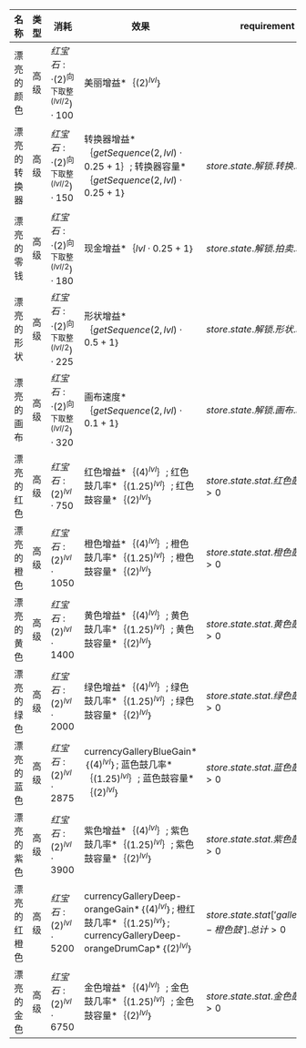 | 名称  | 类型  | 消耗  | 效果  | requirement | 上限  |
| --- | --- | --- | --- | ----------- | --- |
| 漂亮的颜色 | 高级 | ${ 红宝石:   \cdot  {(2)}^{\text{向下取整}(lvl / 2})  \cdot  100 }$ | 美丽增益*｛${(2)}^{lvl}$｝ |  |  |
| 漂亮的转换器 | 高级 | ${ 红宝石:   \cdot  {(2)}^{\text{向下取整}(lvl / 2})  \cdot  150 }$ | 转换器增益*｛$getSequence(2, lvl)  \cdot  0.25 + 1$｝; 转换器容量*｛$getSequence(2, lvl)  \cdot  0.25 + 1$｝ | $store.state.解锁.转换.see$ |  |
| 漂亮的零钱 | 高级 | ${ 红宝石:   \cdot  {(2)}^{\text{向下取整}(lvl / 2})  \cdot  180 }$ | 现金增益*｛$lvl  \cdot  0.25 + 1$｝ | $store.state.解锁.拍卖.see$ |  |
| 漂亮的形状 | 高级 | ${ 红宝石:   \cdot  {(2)}^{\text{向下取整}(lvl / 2})  \cdot  225 }$ | 形状增益*｛$getSequence(2, lvl)  \cdot  0.5 + 1$｝ | $store.state.解锁.形状.see$ |  |
| 漂亮的画布 | 高级 | ${ 红宝石:   \cdot  {(2)}^{\text{向下取整}(lvl / 2})  \cdot  320 }$ | 画布速度*｛$getSequence(2, lvl)  \cdot  0.1 + 1$｝ | $store.state.解锁.画布.see$ |  |
| 漂亮的红色 | 高级 | ${ 红宝石: {(2)}^{lvl}  \cdot  750 }$ | 红色增益*｛${(4)}^{lvl}$｝; 红色鼓几率*｛${(1.25)}^{lvl}$｝; 红色鼓容量*｛${(2)}^{lvl}$｝ | $store.state.stat.红色鼓.总计 > 0$ | 1 |
| 漂亮的橙色 | 高级 | ${ 红宝石: {(2)}^{lvl}  \cdot  1050 }$ | 橙色增益*｛${(4)}^{lvl}$｝; 橙色鼓几率*｛${(1.25)}^{lvl}$｝; 橙色鼓容量*｛${(2)}^{lvl}$｝ | $store.state.stat.橙色鼓.总计 > 0$ | 1 |
| 漂亮的黄色 | 高级 | ${ 红宝石: {(2)}^{lvl}  \cdot  1400 }$ | 黄色增益*｛${(4)}^{lvl}$｝; 黄色鼓几率*｛${(1.25)}^{lvl}$｝; 黄色鼓容量*｛${(2)}^{lvl}$｝ | $store.state.stat.黄色鼓.总计 > 0$ | 1 |
| 漂亮的绿色 | 高级 | ${ 红宝石: {(2)}^{lvl}  \cdot  2000 }$ | 绿色增益*｛${(4)}^{lvl}$｝; 绿色鼓几率*｛${(1.25)}^{lvl}$｝; 绿色鼓容量*｛${(2)}^{lvl}$｝ | $store.state.stat.绿色鼓.总计 > 0$ | 1 |
| 漂亮的蓝色 | 高级 | ${ 红宝石: {(2)}^{lvl}  \cdot  2875 }$ | currencyGalleryBlueGain*｛${(4)}^{lvl}$｝; 蓝色鼓几率*｛${(1.25)}^{lvl}$｝; 蓝色鼓容量*｛${(2)}^{lvl}$｝ | $store.state.stat.蓝色鼓.总计 > 0$ | 1 |
| 漂亮的紫色 | 高级 | ${ 红宝石: {(2)}^{lvl}  \cdot  3900 }$ | 紫色增益*｛${(4)}^{lvl}$｝; 紫色鼓几率*｛${(1.25)}^{lvl}$｝; 紫色鼓容量*｛${(2)}^{lvl}$｝ | $store.state.stat.紫色鼓.总计 > 0$ | 1 |
| 漂亮的红橙色 | 高级 | ${ 红宝石: {(2)}^{lvl}  \cdot  5200 }$ | currencyGalleryDeep-orangeGain*｛${(4)}^{lvl}$｝; 橙红鼓几率*｛${(1.25)}^{lvl}$｝; currencyGalleryDeep-orangeDrumCap*｛${(2)}^{lvl}$｝ | $store.state.stat['gallery_deep-橙色鼓'].总计 > 0$ | 1 |
| 漂亮的金色 | 高级 | ${ 红宝石: {(2)}^{lvl}  \cdot  6750 }$ | 金色增益*｛${(4)}^{lvl}$｝; 金色鼓几率*｛${(1.25)}^{lvl}$｝; 金色鼓容量*｛${(2)}^{lvl}$｝ | $store.state.stat.金色鼓.总计 > 0$ | 1 |
